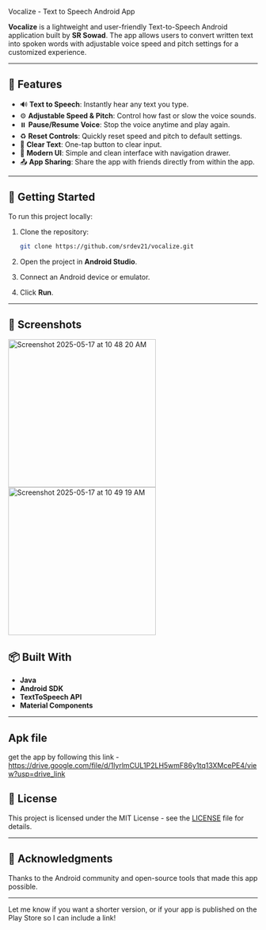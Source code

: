 Vocalize - Text to Speech Android App

**Vocalize** is a lightweight and user-friendly Text-to-Speech Android application built by **SR Sowad**. The app allows users to convert written text into spoken words with adjustable voice speed and pitch settings for a customized experience.

---

## 📝 Features

* 🔊 **Text to Speech**: Instantly hear any text you type.
* ⚙️ **Adjustable Speed & Pitch**: Control how fast or slow the voice sounds.
* ⏸️ **Pause/Resume Voice**: Stop the voice anytime and play again.
* ♻️ **Reset Controls**: Quickly reset speed and pitch to default settings.
* 🧹 **Clear Text**: One-tap button to clear input.
* 📱 **Modern UI**: Simple and clean interface with navigation drawer.
* 📤 **App Sharing**: Share the app with friends directly from within the app.

---

## 🚀 Getting Started

To run this project locally:

1. Clone the repository:

   ```bash
   git clone https://github.com/srdev21/vocalize.git
   ```
2. Open the project in **Android Studio**.
3. Connect an Android device or emulator.
4. Click **Run**.

---

## 📸 Screenshots

<img width="298" alt="Screenshot 2025-05-17 at 10 48 20 AM" src="https://github.com/user-attachments/assets/b4013a06-0229-4904-b858-94e9d3a7435f" />

<img width="298" alt="Screenshot 2025-05-17 at 10 49 19 AM" src="https://github.com/user-attachments/assets/d107642a-eb8a-47ab-9137-535c5a0c47c2" />



## 📦 Built With

* **Java**
* **Android SDK**
* **TextToSpeech API**
* **Material Components**

---
## Apk file
 get the app by following this link - https://drive.google.com/file/d/1lyrlmCUL1P2LH5wmF86y1tq13XMcePE4/view?usp=drive_link

## 📄 License

This project is licensed under the MIT License - see the [LICENSE](LICENSE) file for details.

---

## 🙌 Acknowledgments

Thanks to the Android community and open-source tools that made this app possible.

---

Let me know if you want a shorter version, or if your app is published on the Play Store so I can include a link!
